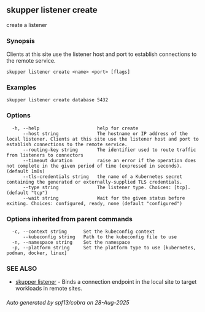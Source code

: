 ## skupper listener create

create a listener

### Synopsis

Clients at this site use the listener host and port to establish connections to the remote service.

```
skupper listener create <name> <port> [flags]
```

### Examples

```
skupper listener create database 5432
```

### Options

```
  -h, --help                     help for create
      --host string              The hostname or IP address of the local listener. Clients at this site use the listener host and port to establish connections to the remote service.
      --routing-key string       The identifier used to route traffic from listeners to connectors
      --timeout duration         raise an error if the operation does not complete in the given period of time (expressed in seconds). (default 1m0s)
      --tls-credentials string   the name of a Kubernetes secret containing the generated or externally-supplied TLS credentials.
      --type string              The listener type. Choices: [tcp]. (default "tcp")
      --wait string              Wait for the given status before exiting. Choices: configured, ready, none (default "configured")
```

### Options inherited from parent commands

```
  -c, --context string      Set the kubeconfig context
      --kubeconfig string   Path to the kubeconfig file to use
  -n, --namespace string    Set the namespace
  -p, --platform string     Set the platform type to use [kubernetes, podman, docker, linux]
```

### SEE ALSO

* [skupper listener](skupper_listener.md)	 - Binds a connection endpoint in the local site to target workloads in remote sites.

###### Auto generated by spf13/cobra on 28-Aug-2025
